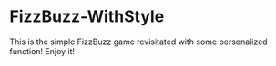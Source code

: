 # FizzBuzz-WithStyle
This is the simple FizzBuzz game revisitated with some personalized function! Enjoy it!
